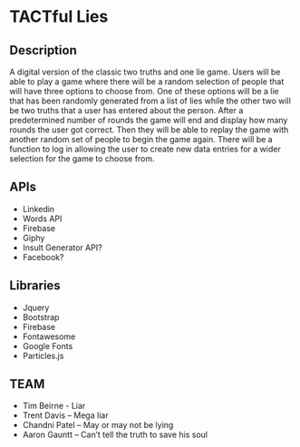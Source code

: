 
# TACTful Lies

## Description
A digital version of the classic two truths and one lie game. Users will be able to play a game where there will be a random selection of people that will have three options to choose from. One of these options will be a lie that has been randomly generated from a list of lies while the other two will be two truths that a user has entered about the person. After a predetermined number of rounds the game will end and display how many rounds the user got correct. Then they will be able to replay the game with another random set of people to begin the game again.  There will be a function to log in allowing the user to create new data entries for a wider selection for the game to choose from.
## APIs 
*	Linkedin
*	Words API
*	Firebase
*	Giphy
*	Insult Generator API?
*	Facebook?
## Libraries
*	Jquery
*	Bootstrap
*	Firebase
*	Fontawesome
*	Google Fonts
*	Particles.js
## TEAM
*	Tim Beirne - Liar
*	Trent Davis – Mega liar
*	Chandni Patel – May or may not be lying
*	Aaron Gauntt – Can’t tell the truth to save his soul
